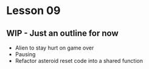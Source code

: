 # Lesson 09

## WIP - Just an outline for now

* Alien to stay hurt on game over
* Pausing
* Refactor asteroid reset code into a shared function
